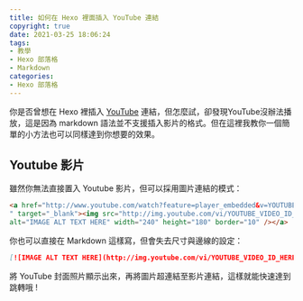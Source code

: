 ```yaml
---
title: 如何在 Hexo 裡面插入 YouTube 連結 
copyright: true
date: 2021-03-25 18:06:24
tags: 
- 教學
- Hexo 部落格
- Markdown
categories:
- Hexo 部落格
---
```


你是否曾想在 Hexo 裡插入 [YouTube](https://www.youtube.com/) 連結，但怎麼試，卻發現YouTube沒辦法播放，這是因為 markdown 語法並不支援插入影片的格式。但在這裡我教你一個簡單的小方法也可以同樣達到你想要的效果。

<!-- more -->

## Youtube 影片

雖然你無法直接置入 Youtube 影片，但可以採用圖片連結的模式：

```markdown
<a href="http://www.youtube.com/watch?feature=player_embedded&v=YOUTUBE_VIDEO_ID_HERE
" target="_blank"><img src="http://img.youtube.com/vi/YOUTUBE_VIDEO_ID_HERE/0.jpg"
alt="IMAGE ALT TEXT HERE" width="240" height="180" border="10" /></a>
```

你也可以直接在 Markdown 這樣寫，但會失去尺寸與邊線的設定：

```markdown
[![IMAGE ALT TEXT HERE](http://img.youtube.com/vi/YOUTUBE_VIDEO_ID_HERE/0.jpg)](http://www.youtube.com/watch?v=YOUTUBE_VIDEO_ID_HERE)
```

將 YouTube 封面照片顯示出來，再將圖片超連結至影片連結，這樣就能快速達到跳轉哦 !